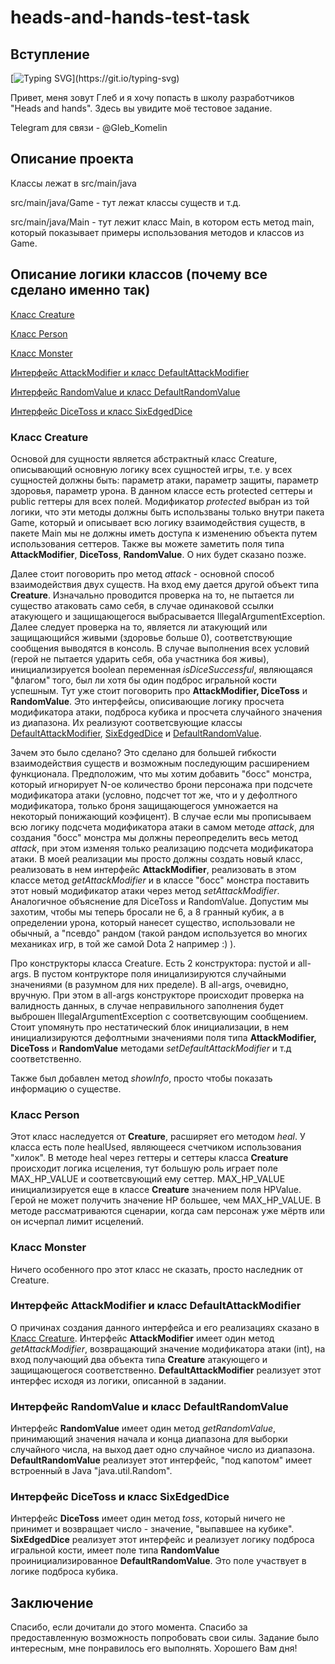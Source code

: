 # heads-and-hands-test-task
## Вступление
[![Typing SVG](https://readme-typing-svg.herokuapp.com?color=%2336BCF7&lines=HI+THERE!)](https://git.io/typing-svg)

Привет, меня зовут Глеб и я хочу попасть в школу разработчиков "Heads and hands". Здесь вы увидите моё тестовое задание.

Telegram для связи - @Gleb_Komelin


<a name="proj_descr"><h2>Описание проекта</h2></a>

Классы лежат в src/main/java

src/main/java/Game - тут лежат классы существ и т.д.

src/main/java/Main - тут лежит класс Main, в котором есть метод main, который показывает примеры использования методов и классов из Game.

<a name="logic_descr"><h2>Описание логики классов (почему все сделано именно так)</h2></a>

[Класс Creature](#creature_descr)

[Класс Person](#person_descr)

[Класс Monster](#monster_descr)

[Интерфейс AttackModifier и класс DefaultAttackModifier](#attack_modifier_descr)

[Интерфейс RandomValue и класс DefaultRandomValue](#random_value_descr)

[Интерфейс DiceToss и класс SixEdgedDice](#dice_toss_descr)

<a name="creature_descr"><h3>Класс Creature</h3></a>

Основой для сущности является абстрактный класс Creature, описывающий основную логику всех сущностей игры, т.е. у всех сущностей должны быть: параметр атаки, параметр защиты, параметр здоровья, параметр урона.
В данном классе есть protected сеттеры и public геттеры для всех полей. Модификатор *protected* выбран из той логики, что эти методы должны быть использваны только внутри пакета Game, который и описывает всю логику взаимодействия существ, в пакете Main мы не должны иметь доступа к изменению объекта путем использования сеттеров. Также вы можете заметить поля типа **AttackModifier**, **DiceToss**, **RandomValue**. О них будет сказано позже. 

Далее стоит поговорить про метод *attack* - основной способ взаимодействия двух существ. На вход ему дается другой объект типа **Creature**. Изначально проводится проверка на то, не пытается ли существо атаковать само себя, в случае одинаковой ссылки атакующего и защищающегося выбрасывается IllegalArgumentException. Далее следует проверка на то, является ли атакующий или защищающийся живыми (здоровье больше 0), соответствующие сообщения выводятся в консоль. В случае выполнения всех условий (герой не пытается ударить себя, оба участника боя живы), инициализируется boolean переменная *isDiceSuccessful*, являющаяся "флагом" того, был ли хотя бы один подброс игральной кости успешным. Тут уже стоит поговорить про **AttackModifier, DiceToss** и **RandomValue**. Это интерфейсы, описивающие логику просчета модификатора атаки, подброса кубика и просчета случайного значения из диапазона. Их реализуют соответсвующие классы [DefaultAttackModifier](#attack_modifier_descr), [SixEdgedDice](#dice_toss_descr) и [DefaultRandomValue](#random_value_descr). 

Зачем это было сделано? Это сделано для большей гибкости взаимодействия существ и возможным последующим расширением функционала. Предположим, что мы хотим добавить "босс" монстра, который игнорирует N-ое количество брони персонажа при подсчете модификатора атаки (условно, подсчет тот же, что и у дефолтного модификатора, только броня защищающегося умножается на некоторый понижающий коэфицент). В случае если мы прописываем всю логику подсчета модификатора атаки в самом методе *attack*, для создания "босс" монстра мы должны переопределить весь метод *attack*, при этом изменяя только реализацию подсчета модификатора атаки. В моей реализации мы просто должны создать новый класс, реализовать в нем интерфейс **AttackModifier**, реализовать в этом классе метод *getAttackModifier* и в классе "босс" монстра поставить этот новый модификатор атаки через метод *setAttackModifier*. Аналогичное объяснение для DiceToss и RandomValue. Допустим мы захотим, чтобы мы теперь бросали не 6, а 8 гранный кубик, а в определении урона, который нанесет существо, использовали не обычный, а "псевдо" рандом (такой рандом используется во многих механиках игр, в той же самой Dota 2 например :) ).

Про конструкторы класса Creature. Есть 2 конструктора: пустой и all-args. В пустом контрукторе поля иницализируются случайными значениями (в разумном для них пределе). В all-args, очевидно, вручную. При этом в all-args конструкторе происходит проверка на валидность данных, в случае неправильного заполнения будет выброшен IllegalArgumentException с соответсвующим сообщением. Стоит упомянуть про нестатический блок инициализации, в нем инициализируются дефолтными значениями поля типа **AttackModifier, DiceToss** и **RandomValue** методами *setDefaultAttackModifier* и т.д соответственно.

Также был добавлен метод *showInfo*, просто чтобы показать информацию о существе.

<a name="person_descr"><h3>Класс Person</h3></a>

Этот класс наследуется от **Creature**, расширяет его методом *heal*. У класса есть поле healUsed, являющееся счетчиком использования "хилок". В методе heal через геттеры и сеттеры класса **Creature** происходит логика исцеления, тут большую роль играет поле MAX_HP_VALUE и соответсвующий ему сеттер. MAX_HP_VALUE инициализируется еще в классе **Creature** значением поля HPValue. Герой не может получить значение HP большее, чем MAX_HP_VALUE. В методе рассматриваются сценарии, когда сам персонаж уже мёртв или он исчерпал лимит исцелений. 

<a name="monster_descr"><h3>Класс Monster</h3></a>

Ничего особенного про этот класс не сказать, просто наследник от Creature.

<a name="attack_modifier_descr"><h3>Интерфейс AttackModifier и класс DefaultAttackModifier</h3></a>

О причинах создания данного интерфейса и его реализациях сказано в [Класс Creature](#creature_descr). Интерфейс **AttackModifier** имеет один метод *getAttackModifier*, возвращающий значение модификатора атаки (int), на вход получающий два объектa типа **Creature** атакующего и защищающегося соответственно. **DefaultAttackModifier** реализует этот интерфес исходя из логики, описанной в задании.

<a name="random_value_descr"><h3>Интерфейс RandomValue и класс DefaultRandomValue</h3></a>

Интерфейс **RandomValue** имеет один метод *getRandomValue*, принимающий значения начала и конца диапазона для выборки случайного числа, на выход дает одно случайное число из диапазона. **DefaultRandomValue** реализует этот интерфейс, "под капотом" имеет встроенный в Java "java.util.Random".

<a name="dice_toss_descr"><h3>Интерфейс DiceToss и класс SixEdgedDice</h3></a>

Интерфейс **DiceToss** имеет один метод *toss*, который ничего не принимет и возвращает число - значение, "выпавшее на кубике". **SixEdgedDice** реализует этот интерфейс и реализует логику подброса игральной кости, имеет поле типа **RandomValue** проинициализированное **DefaultRandomValue**. Это поле участвует в логике подброса кубика.

## Заключение

Спасибо, если дочитали до этого момента. Спасибо за предоставленную возможность попробовать свои силы. Задание было интересным, мне понравилось его выполнять. Хорошего Вам дня!
